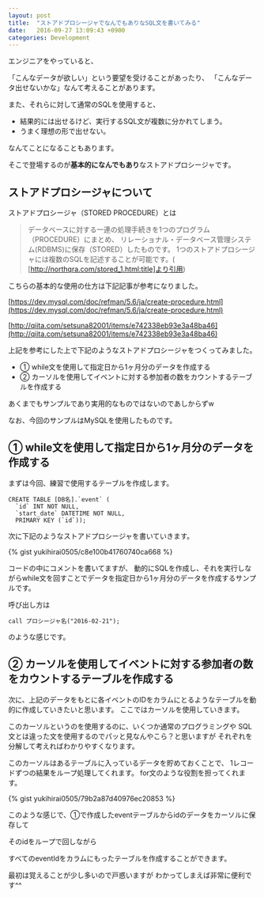 ```yaml
---
layout: post
title:  "ストアドプロシージャでなんでもありなSQL文を書いてみる"
date:   2016-09-27 13:09:43 +0900
categories: Development
---
```


エンジニアをやっていると、

「こんなデータが欲しい」という要望を受けることがあったり、
「こんなデータ出せないかな」なんて考えることがあります。

また、それらに対して通常のSQLを使用すると、

- 結果的には出せるけど、実行するSQL文が複数に分かれてしまう。
- うまく理想の形で出せない。

なんてことになることもあります。

そこで登場するのが**基本的になんでもあり**なストアドプロシージャです。

## ストアドプロシージャについて

ストアドプロシージャ（STORED PROCEDURE）とは

> データベースに対する一連の処理手続きを1つのプログラム（PROCEDURE）にまとめ、 リレーショナル・データベース管理システム(RDBMS)に保存（STORED）したものです。 1つのストアドプロシージャには複数のSQLを記述することが可能です。(
[http://northqra.com/stored_1.html:title]より引用)

こちらの基本的な使用の仕方は下記記事が参考になりました。


[https://dev.mysql.com/doc/refman/5.6/ja/create-procedure.html](https://dev.mysql.com/doc/refman/5.6/ja/create-procedure.html)

[http://qiita.com/setsuna82001/items/e742338eb93e3a48ba46](http://qiita.com/setsuna82001/items/e742338eb93e3a48ba46)

 上記を参考にした上で下記のようなストアドプロシージャをつくってみました。

- ① while文を使用して指定日から1ヶ月分のデータを作成する
- ② カーソルを使用してイベントに対する参加者の数をカウントするテーブルを作成する

あくまでもサンプルであり実用的なものではないのであしからずw

なお、今回のサンプルはMySQLを使用したものです。

## ① while文を使用して指定日から1ヶ月分のデータを作成する

まずは今回、練習で使用するテーブルを作成します。

```
CREATE TABLE [DB名].`event` (
  `id` INT NOT NULL,
  `start_date` DATETIME NOT NULL,
  PRIMARY KEY (`id`));
```

次に下記のようなストアドプロシージャを書いていきます。

{% gist yukihirai0505/c8e100b41760740ca668 %}

コードの中にコメントを書いてますが、
動的にSQLを作成し、それを実行しながらwhile文を回すことでデータを指定日から1ヶ月分のデータを作成するサンプルです。

呼び出し方は

```
call プロシージャ名("2016-02-21");
```

のような感じです。

## ② カーソルを使用してイベントに対する参加者の数をカウントするテーブルを作成する

次に、上記のデータをもとに各イベントのIDをカラムにとるようなテーブルを動的に作成していきたいと思います。
ここではカーソルを使用していきます。

このカーソルというのを使用するのに、いくつか通常のプログラミングや
SQL文とは違った文を使用するのでパッと見なんやこら？と思いますが
それぞれを分解して考えればわかりやすくなります。

このカーソルはあるテーブルに入っているデータを貯めておくことで、
1レコードずつの結果をループ処理してくれます。
for文のような役割を担ってくれます。


{% gist yukihirai0505/79b2a87d40976ec20853 %}

このような感じで、①で作成したeventテーブルからidのデータをカーソルに保存して

そのidをループで回しながら

すべてのeventIdをカラムにもったテーブルを作成することができます。

最初は覚えることが少し多いので戸惑いますが
わかってしまえば非常に便利です^^

